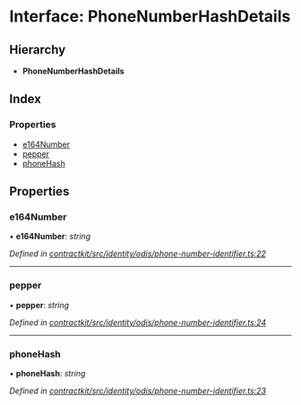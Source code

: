# Interface: PhoneNumberHashDetails

## Hierarchy

* **PhoneNumberHashDetails**

## Index

### Properties

* [e164Number](_contractkit_src_identity_odis_phone_number_identifier_.phonenumberhashdetails.md#e164number)
* [pepper](_contractkit_src_identity_odis_phone_number_identifier_.phonenumberhashdetails.md#pepper)
* [phoneHash](_contractkit_src_identity_odis_phone_number_identifier_.phonenumberhashdetails.md#phonehash)

## Properties

###  e164Number

• **e164Number**: *string*

*Defined in [contractkit/src/identity/odis/phone-number-identifier.ts:22](https://github.com/celo-org/celo-monorepo/blob/master/packages/contractkit/src/identity/odis/phone-number-identifier.ts#L22)*

___

###  pepper

• **pepper**: *string*

*Defined in [contractkit/src/identity/odis/phone-number-identifier.ts:24](https://github.com/celo-org/celo-monorepo/blob/master/packages/contractkit/src/identity/odis/phone-number-identifier.ts#L24)*

___

###  phoneHash

• **phoneHash**: *string*

*Defined in [contractkit/src/identity/odis/phone-number-identifier.ts:23](https://github.com/celo-org/celo-monorepo/blob/master/packages/contractkit/src/identity/odis/phone-number-identifier.ts#L23)*

